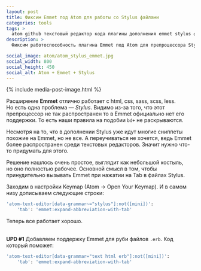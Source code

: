 ```yaml
---
layout: post
title: Фиксим Emmet под Atom для работы со Stylus файлами
categories: tools
tags: >
  atom github текстовый редактор кода плагины дополнения emmet stylus фикс
description: >
  Фиксим работоспособность плагина Emmet под Atom для препроцессора Stylus.

social_image: atom/atom_stylus_emmet.jpg
social_width: 800
social_height: 450
social_alt: Atom + Emmet + Stylus
---
```


{% include media-post-image.html %}

Расширение **Emmet** отлично работает с html, css, sass, scss, less. Но есть одна проблема — *Stylus*. Видимо из-за того, что этот препроцессор не так распространен то в Emmet официально нет его поддержки. То есть наши правила на подобии `bd+` не раскрываются.

Несмотря на то, что в дополнении Stylus уже идут многие сниппеты похожие на Emmet, но не все. А переучиваться не хочется, ведь Emmet более распространен среди текстовых редакторов. Значит нужно что-то придумать для этого.

Решение нашлось очень простое, выглядит как небольшой костыль, но оно полностью рабочее. Основной смысл в том, чтобы принудительно вызывать Emmet при нажатии на Tab в файлах Stylus.

Заходим в настройки Keymap (Atom → Open Your Keymap). И в самом низу дописываем следующие строки:

```bash
'atom-text-editor[data-grammar~="stylus"]:not([mini])':
    'tab': 'emmet:expand-abbreviation-with-tab'
```

Теперь все работает хорошо.

<br><b>UPD #1</b> Добавляем поддержку Emmet для руби файлов `.erb`. Код который поможет:

```bash
'atom-text-editor[data-grammar="text html erb"]:not([mini])':
    'tab': 'emmet:expand-abbreviation-with-tab'
```
